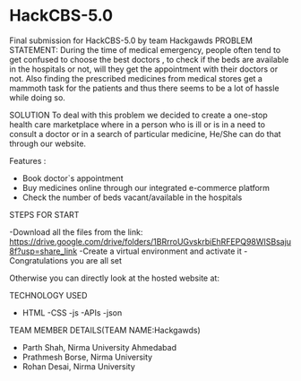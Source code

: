 # HackCBS-5.0
Final submission for HackCBS-5.0 by team Hackgawds
PROBLEM STATEMENT:
During the time of medical emergency, people often tend to get confused to choose the best doctors , to check if the beds are available in 
the hospitals or not, will they get the appointment with their doctors or not. Also finding the prescribed medicines from medical stores get a mammoth task for the patients and thus there seems to
be a lot of hassle while doing so.


SOLUTION
To deal with this problem we decided to create a one-stop health care marketplace where in a person who is ill or is in a need to consult a doctor
or in a search of particular medicine, He/She can do that through our website.

Features : 
- Book doctor`s appointment
- Buy medicines online through our integrated e-commerce platform
- Check the number of beds vacant/available in the hospitals

STEPS FOR START

-Download all the files from the link: https://drive.google.com/drive/folders/1BRrroUGvskrbiEhRFEPQ98WISBsaju8f?usp=share_link
-Create a virtual environment and activate it
-Congratulations you are all set

Otherwise you can directly look at the hosted website at:

TECHNOLOGY USED 
- HTML
-CSS
-js
-APIs
-json


TEAM MEMBER DETAILS(TEAM NAME:Hackgawds)
- Parth Shah, Nirma University Ahmedabad
- Prathmesh Borse, Nirma University
- Rohan Desai, Nirma University
